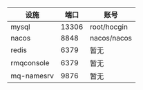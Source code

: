 |设施|端口|账号|
|---|---|---|
|mysql|13306|root/hocgin|
|nacos|8848|nacos/nacos|
|redis|6379|暂无|
|rmqconsole|6379|暂无|
|mq-namesrv|9876|暂无|
